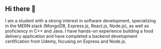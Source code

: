 ## Hi there 👋

<!--
**MandarSMarathe/MandarSMarathe** is a ✨ _special_ ✨ repository because its `README.md` (this file) appears on your GitHub profile.

Here are some ideas to get you started:

- 🔭 I’m currently working on ...
- 🌱 I’m currently learning ...
- 👯 I’m looking to collaborate on ...
- 🤔 I’m looking for help with ...
- 💬 Ask me about ...
- 📫 How to reach me: ...
- 😄 Pronouns: ...
- ⚡ Fun fact: ...
-->
I am a student with a strong interest in software development, specializing in the MERN stack (MongoDB, Express.js, React.js, Node.js), as well as proficiency in C++ and Java. I have hands-on experience building a food delivery application and have completed a backend development certification from Udemy, focusing on Express and Node.js.
